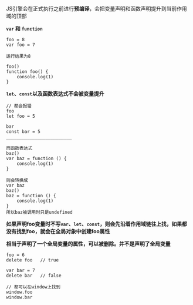 JS引擎会在正式执行之前进行**预编译**，会把变量声明和函数声明提升到当前作用域的顶部

**`var` 和 `function`**

```
foo = 8
var foo = 7

运行结果为8
```

```
foo()
function foo() {
	console.log(1)
}
```



**`let`、`const`以及函数表达式不会被变量提升**

```
// 都会报错
foo
let foo = 5

bar
const bar = 5
_________________________

而函数表达式
baz()
var baz = function () {
	console.log(1)
}

则会转换成
var baz
baz()
baz = function () {
	console.log(1)
}
所以baz被调用时只是undefined
```





**如果声明foo变量时不写`var`、`let`、`const`，则会先沿着作用域链往上找，如果都没有找到foo，就会在全局对象中创建foo属性**

**相当于声明了一个全局变量的属性，可以被删除。并不是声明了全局变量**

```
foo = 6
delete foo   // true

var bar = 7
delete bar   // false

// 都可以在window上找到
window.foo
window.bar
```

